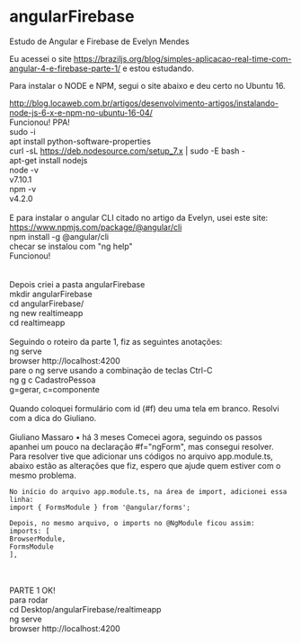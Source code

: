 # angularFirebase
Estudo de Angular e Firebase de Evelyn Mendes

Eu acessei o site https://braziljs.org/blog/simples-aplicacao-real-time-com-angular-4-e-firebase-parte-1/ e estou estudando.

Para instalar o NODE e NPM, segui o site abaixo e deu certo no Ubuntu 16.

http://blog.locaweb.com.br/artigos/desenvolvimento-artigos/instalando-node-js-6-x-e-npm-no-ubuntu-16-04/<br>
	Funcionou! PPA!<br>
		sudo -i<br>
		apt install python-software-properties<br>
		curl -sL https://deb.nodesource.com/setup_7.x | sudo -E bash -<br>
		apt-get install nodejs<br>
		node -v<br>
			v7.10.1<br>
		npm -v<br>
			v4.2.0<br>
<br>
E para instalar o angular CLI citado no artigo da Evelyn, usei este site:<br>
https://www.npmjs.com/package/@angular/cli<br>
  npm install -g @angular/cli<br>
  checar se instalou com "ng help"<br>
  Funcionou!<br>
<br>
<br>
Depois criei a pasta angularFirebase<br>
   mkdir angularFirebase<br>
   cd angularFirebase/<br>
    ng new realtimeapp<br>
    cd realtimeapp<br>
<br>
Seguindo o roteiro da parte 1, fiz as seguintes anotações:<br>
    ng serve<br>
    browser http://localhost:4200<br>
    pare o ng serve usando a combinação de teclas Ctrl-C<br>
    ng g c CadastroPessoa<br>
      g=gerar, c=componente<br>
<br>
Quando coloquei formulário com id (#f) deu uma tela em branco. Resolvi com a dica do Giuliano.<br>
<br>
    Giuliano Massaro • há 3 meses
    Comecei agora, seguindo os passos apanhei um pouco na declaração #f="ngForm", mas consegui resolver.
    Para resolver tive que adicionar uns códigos no arquivo app.module.ts, abaixo estão as alterações que fiz, espero que ajude quem estiver com o mesmo problema.

    No início do arquivo app.module.ts, na área de import, adicionei essa linha:
    import { FormsModule } from '@angular/forms';

    Depois, no mesmo arquivo, o imports no @NgModule ficou assim:
    imports: [
    BrowserModule,
    FormsModule
    ],
<br>
<br>
PARTE 1 OK!<br>
		para rodar<br>
			cd Desktop/angularFirebase/realtimeapp<br>
			ng serve<br>
			browser http://localhost:4200<br>
<br>
<br>

